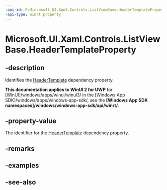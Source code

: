 ```yaml
---
-api-id: P:Microsoft.UI.Xaml.Controls.ListViewBase.HeaderTemplateProperty
-api-type: winrt property
---
```


<!-- Property syntax
public Windows.UI.Xaml.DependencyProperty HeaderTemplateProperty { get; }
-->

# Microsoft.UI.Xaml.Controls.ListViewBase.HeaderTemplateProperty

## -description
Identifies the [HeaderTemplate](listviewbase_headertemplate.md) dependency property.

**This documentation applies to WinUI 2 for UWP** for [WinUI]/windows/apps/winui/winui3/ in the [Windows App SDK]/windows/apps/windows-app-sdk/, see the **[Windows App SDK namespaces]/windows/windows-app-sdk/api/winrt/**.

## -property-value
The identifier for the [HeaderTemplate](listviewbase_headertemplate.md) dependency property.

## -remarks

## -examples

## -see-also
